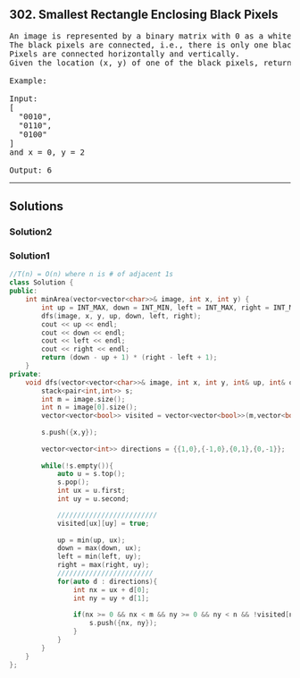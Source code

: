 ## 302. Smallest Rectangle Enclosing Black Pixels
<pre>
An image is represented by a binary matrix with 0 as a white pixel and 1 as a black pixel. 
The black pixels are connected, i.e., there is only one black region. 
Pixels are connected horizontally and vertically. 
Given the location (x, y) of one of the black pixels, return the area of the smallest (axis-aligned) rectangle that encloses all black pixels.

Example:

Input:
[
  "0010",
  "0110",
  "0100"
]
and x = 0, y = 2

Output: 6
</pre>

----------------------------------------------------------------

## Solutions
### Solution2

### Solution1
```c++
//T(n) = O(n) where n is # of adjacent 1s
class Solution {
public:
    int minArea(vector<vector<char>>& image, int x, int y) {
        int up = INT_MAX, down = INT_MIN, left = INT_MAX, right = INT_MIN;
        dfs(image, x, y, up, down, left, right);
        cout << up << endl;
        cout << down << endl;
        cout << left << endl;   
        cout << right << endl;        
        return (down - up + 1) * (right - left + 1);
    }
private:
    void dfs(vector<vector<char>>& image, int x, int y, int& up, int& down, int& left, int& right){
        stack<pair<int,int>> s;
        int m = image.size();
        int n = image[0].size();
        vector<vector<bool>> visited = vector<vector<bool>>(m,vector<bool>(n,false));
        
        s.push({x,y});
        
        vector<vector<int>> directions = {{1,0},{-1,0},{0,1},{0,-1}};
        
        while(!s.empty()){
            auto u = s.top();
            s.pop();
            int ux = u.first;
            int uy = u.second;

            /////////////////////////
            visited[ux][uy] = true;
            
            up = min(up, ux);
            down = max(down, ux);
            left = min(left, uy);
            right = max(right, uy);
            ////////////////////////
            for(auto d : directions){
                int nx = ux + d[0];
                int ny = uy + d[1];
                
                if(nx >= 0 && nx < m && ny >= 0 && ny < n && !visited[nx][ny] && image[nx][ny]=='1'){
                    s.push({nx, ny});
                }
            }
        }
    }
};
```
